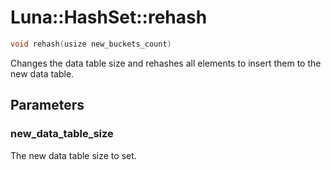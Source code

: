# Luna::HashSet::rehash

```c++
void rehash(usize new_buckets_count)
```

Changes the data table size and rehashes all elements to insert them to the new data table. 



## Parameters
### new_data_table_size
The new data table size to set. 

